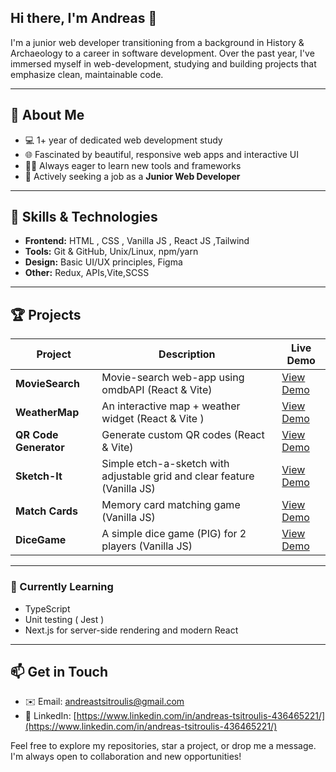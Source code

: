 ## Hi there, I'm Andreas 👋

I'm a junior web developer transitioning from a background in History & Archaeology to a career in software development. Over the past year, I've immersed myself in web-development, studying and building projects that emphasize clean, maintainable code.

---

## 🚀 About Me


- 💻 1+ year of dedicated web development study
- 🌐 Fascinated by beautiful, responsive web apps and interactive UI
- 🧑‍💻 Always eager to learn new tools and frameworks
- 🚀 Actively seeking a job as a **Junior Web Developer**


---

## 🔧 Skills & Technologies

* **Frontend:** HTML , CSS , Vanilla JS , React JS ,Tailwind 
* **Tools:** Git & GitHub, Unix/Linux, npm/yarn 
* **Design:** Basic UI/UX principles, Figma
* **Other:** Redux, APIs,Vite,SCSS

---

## 🏆 Projects

| Project               | Description                                                                            | Live Demo                                                |
| --------------------- | -------------------------------------------------------------------------------------- | -------------------------------------------------------- |
| **MovieSearch**       | Movie-search web-app using omdbAPI (React & Vite)                                      | [View Demo](https://andrtsit.github.io/MovieSearch/)        |
| **WeatherMap**        | An interactive map + weather widget (React & Vite )                                    | [View Demo](https://andrtsit.github.io/DiceGame/)        |
| **QR Code Generator** | Generate custom QR codes (React & Vite)                                                | [View Demo](https://andrtsit.github.io/QR-Code-Generator/)|
| **Sketch-It**         | Simple etch-a-sketch with adjustable grid and clear feature (Vanilla JS)               | [View Demo](https://andrtsit.github.io/Sketch-It/)       |
| **Match Cards**       | Memory card matching game  (Vanilla JS)                                                | [View Demo](https://andrtsit.github.io/Match-cards/)     |
| **DiceGame**          | A simple dice game (PIG) for 2 players (Vanilla JS)                                    | [View Demo](https://andrtsit.github.io/DiceGame/)        |


---

### 🌱 Currently Learning

- TypeScript
- Unit testing ( Jest ) 
- Next.js for server-side rendering and modern React

---


## 📫 Get in Touch

* ✉️  Email: [andreastsitroulis@gmail.com](mailto:andreastsitroulis@gmail.com)
* 🔗  LinkedIn: [https://www.linkedin.com/in/andreas-tsitroulis-436465221/](https://www.linkedin.com/in/andreas-tsitroulis-436465221/)


Feel free to explore my repositories, star a project, or drop me a message. I'm always open to collaboration and new opportunities!
